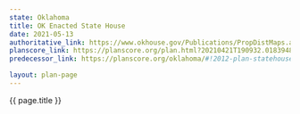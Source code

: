 ```yaml
---
state: Oklahoma
title: OK Enacted State House
date: 2021-05-13
authoritative_link: https://www.okhouse.gov/Publications/PropDistMaps.aspx
planscore_link: https://planscore.org/plan.html?20210421T190932.018394874Z
predecessor_link: https://planscore.org/oklahoma/#!2012-plan-statehouse-eg

layout: plan-page
---
```


{{ page.title }}
